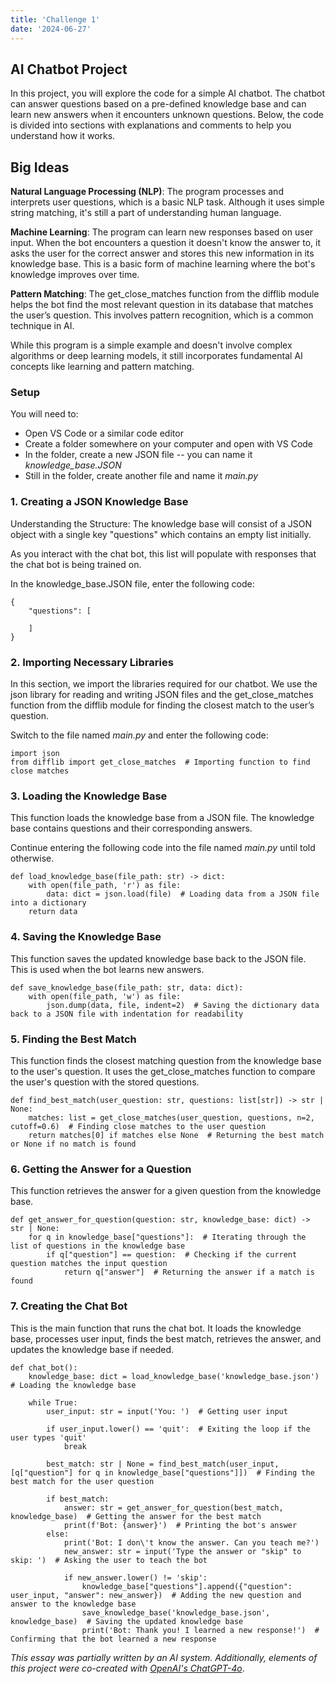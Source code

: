 ```yaml
---
title: 'Challenge 1'
date: '2024-06-27'
---
```


## AI Chatbot Project

In this project, you will explore the code for a simple AI chatbot. The chatbot can answer questions based on a pre-defined knowledge base and can learn new answers when it encounters unknown questions. Below, the code is divided into sections with explanations and comments to help you understand how it works.

## Big Ideas

**Natural Language Processing (NLP)**: The program processes and interprets user questions, which is a basic NLP task. Although it uses simple string matching, it's still a part of understanding human language.

**Machine Learning**: The program can learn new responses based on user input. When the bot encounters a question it doesn't know the answer to, it asks the user for the correct answer and stores this new information in its knowledge base. This is a basic form of machine learning where the bot's knowledge improves over time.

**Pattern Matching**: The get_close_matches function from the difflib module helps the bot find the most relevant question in its database that matches the user’s question. This involves pattern recognition, which is a common technique in AI.

While this program is a simple example and doesn't involve complex algorithms or deep learning models, it still incorporates fundamental AI concepts like learning and pattern matching.

### Setup

You will need to:

- Open VS Code or a similar code editor
- Create a folder somewhere on your computer and open with VS Code
- In the folder, create a new JSON file -- you can name it *knowledge_base.JSON*
- Still in the folder, create another file and name it *main.py*

### 1. Creating a JSON Knowledge Base

Understanding the Structure: The knowledge base will consist of a JSON object with a single key "questions" which contains an empty list initially.

As you interact with the chat bot, this list will populate with responses that the chat bot is being trained on.

In the knowledge_base.JSON file, enter the following code:

    {
        "questions": [
            
        ]
    }

### 2. Importing Necessary Libraries

In this section, we import the libraries required for our chatbot. We use the json library for reading and writing JSON files and the get_close_matches function from the difflib module for finding the closest match to the user’s question.

Switch to the file named *main.py* and enter the following code:

    import json
    from difflib import get_close_matches  # Importing function to find close matches

### 3. Loading the Knowledge Base

This function loads the knowledge base from a JSON file. The knowledge base contains questions and their corresponding answers.

Continue entering the following code into the file named *main.py* until told otherwise.

    def load_knowledge_base(file_path: str) -> dict: 
        with open(file_path, 'r') as file:
            data: dict = json.load(file)  # Loading data from a JSON file into a dictionary
        return data

### 4. Saving the Knowledge Base

This function saves the updated knowledge base back to the JSON file. This is used when the bot learns new answers.

    def save_knowledge_base(file_path: str, data: dict):
        with open(file_path, 'w') as file:
            json.dump(data, file, indent=2)  # Saving the dictionary data back to a JSON file with indentation for readability

### 5. Finding the Best Match

This function finds the closest matching question from the knowledge base to the user's question. It uses the get_close_matches function to compare the user's question with the stored questions.

    def find_best_match(user_question: str, questions: list[str]) -> str | None:
        matches: list = get_close_matches(user_question, questions, n=2, cutoff=0.6)  # Finding close matches to the user question
        return matches[0] if matches else None  # Returning the best match or None if no match is found

### 6. Getting the Answer for a Question

This function retrieves the answer for a given question from the knowledge base.

    def get_answer_for_question(question: str, knowledge_base: dict) -> str | None:
        for q in knowledge_base["questions"]:  # Iterating through the list of questions in the knowledge base
            if q["question"] == question:  # Checking if the current question matches the input question
                return q["answer"]  # Returning the answer if a match is found

### 7. Creating the Chat Bot


This is the main function that runs the chat bot. It loads the knowledge base, processes user input, finds the best match, retrieves the answer, and updates the knowledge base if needed.

    def chat_bot():
        knowledge_base: dict = load_knowledge_base('knowledge_base.json')  # Loading the knowledge base

        while True:
            user_input: str = input('You: ')  # Getting user input

            if user_input.lower() == 'quit':  # Exiting the loop if the user types 'quit'
                break

            best_match: str | None = find_best_match(user_input, [q["question"] for q in knowledge_base["questions"]])  # Finding the best match for the user question

            if best_match:
                answer: str = get_answer_for_question(best_match, knowledge_base)  # Getting the answer for the best match
                print(f'Bot: {answer}')  # Printing the bot's answer
            else:
                print('Bot: I don\'t know the answer. Can you teach me?')
                new_answer: str = input('Type the answer or "skip" to skip: ')  # Asking the user to teach the bot

                if new_answer.lower() != 'skip':
                    knowledge_base["questions"].append({"question": user_input, "answer": new_answer})  # Adding the new question and answer to the knowledge base
                    save_knowledge_base('knowledge_base.json', knowledge_base)  # Saving the updated knowledge base
                    print('Bot: Thank you! I learned a new response!')  # Confirming that the bot learned a new response



*This essay was partially written by an AI system. Additionally, elements of this project were co-created with [OpenAI's ChatGPT-4o](https://openai.com/index/hello-gpt-4o/)*.